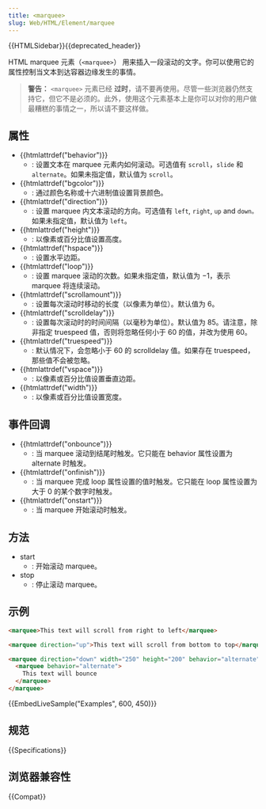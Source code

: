 ```yaml
---
title: <marquee>
slug: Web/HTML/Element/marquee
---
```


{{HTMLSidebar}}{{deprecated_header}}

HTML marquee 元素（`<marquee>`） 用来插入一段滚动的文字。你可以使用它的属性控制当文本到达容器边缘发生的事情。

> **警告：** `<marquee>` 元素已经 **过时**，请不要再使用。尽管一些浏览器仍然支持它，但它不是必须的。此外，使用这个元素基本上是你可以对你的用户做最糟糕的事情之一，所以请不要这样做。

## 属性

- {{htmlattrdef("behavior")}}
  - : 设置文本在 marquee 元素内如何滚动。可选值有 `scroll`，`slide` 和 `alternate`。如果未指定值，默认值为 `scroll`。
- {{htmlattrdef("bgcolor")}}
  - : 通过颜色名称或十六进制值设置背景颜色。
- {{htmlattrdef("direction")}}
  - : 设置 marquee 内文本滚动的方向。可选值有 `left`, `right`, `up` and `down。`如果未指定值，默认值为 `left`。
- {{htmlattrdef("height")}}
  - : 以像素或百分比值设置高度。
- {{htmlattrdef("hspace")}}
  - : 设置水平边距。
- {{htmlattrdef("loop")}}
  - : 设置 marquee 滚动的次数。如果未指定值，默认值为 −1，表示 marquee 将连续滚动。
- {{htmlattrdef("scrollamount")}}
  - : 设置每次滚动时移动的长度（以像素为单位）。默认值为 6。
- {{htmlattrdef("scrolldelay")}}
  - : 设置每次滚动时的时间间隔（以毫秒为单位）。默认值为 85。请注意，除非指定 truespeed 值，否则将忽略任何小于 60 的值，并改为使用 60。
- {{htmlattrdef("truespeed")}}
  - : 默认情况下，会忽略小于 60 的 scrolldelay 值。如果存在 truespeed，那些值不会被忽略。
- {{htmlattrdef("vspace")}}
  - : 以像素或百分比值设置垂直边距。
- {{htmlattrdef("width")}}
  - : 以像素或百分比值设置宽度。

## 事件回调

- {{htmlattrdef("onbounce")}}
  - : 当 marquee 滚动到结尾时触发。它只能在 behavior 属性设置为 alternate 时触发。
- {{htmlattrdef("onfinish")}}
  - : 当 marquee 完成 loop 属性设置的值时触发。它只能在 loop 属性设置为大于 0 的某个数字时触发。
- {{htmlattrdef("onstart")}}
  - : 当 marquee 开始滚动时触发。

## 方法

- start
  - : 开始滚动 marquee。
- stop
  - : 停止滚动 marquee。

## 示例

```html
<marquee>This text will scroll from right to left</marquee>

<marquee direction="up">This text will scroll from bottom to top</marquee>

<marquee direction="down" width="250" height="200" behavior="alternate" style="border:solid">
  <marquee behavior="alternate">
    This text will bounce
  </marquee>
</marquee>
```

{{EmbedLiveSample("Examples", 600, 450)}}

## 规范

{{Specifications}}

## 浏览器兼容性

{{Compat}}

